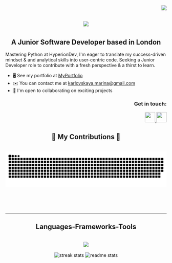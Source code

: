 <img align="right" src="https://visitor-badge.laobi.icu/badge?page_id=kamarina.kamarina" />

<h1 align="center">
    <img src="https://readme-typing-svg.herokuapp.com/?font=Righteous&size=35&center=true&vCenter=true&width=500&height=70&duration=4000&lines=Hi+There!+👋;+I'm+Maryna+Karlovska!;" /></h1>

<h2 align="center">A Junior Software Developer based in London </h3>
<p>Mastering Python at HyperionDev, I'm eager to translate my success-driven mindset & and analytical skills into user-centric code. Seeking a Junior Developer role to contribute with a fresh perspective & a thirst to learn.</p>


* 🖥️  See my portfolio at [MyPortfolio](http://github.com/kamarina?tab=repositories)
* ✉️  You can contact me at [karlovskaya.marina@gmail.com](mailto:karlovskaya.marina@gmail.com)
* 🤝  I'm open to collaborating on exciting projects
<div align="right">    

### Get in touch:
<a href="https://www.github.com/kamarina" target="_blank" rel="noreferrer"> <picture> <source media="(prefers-color-scheme: dark)" srcset="https://raw.githubusercontent.com/danielcranney/readme-generator/main/public/icons/socials/github-dark.svg" /> <source media="(prefers-color-scheme: light)" srcset="https://raw.githubusercontent.com/danielcranney/readme-generator/main/public/icons/socials/github.svg" /> <img src="https://raw.githubusercontent.com/danielcranney/readme-generator/main/public/icons/socials/github.svg" width="32" height="32" /> </picture> </a> <a href="https://www.linkedin.com/in/marinakarlovska" target="_blank" rel="noreferrer"> <picture> <source media="(prefers-color-scheme: dark)" srcset="https://raw.githubusercontent.com/danielcranney/readme-generator/main/public/icons/socials/linkedin-dark.svg" /> <source media="(prefers-color-scheme: light)" srcset="https://raw.githubusercontent.com/danielcranney/readme-generator/main/public/icons/socials/linkedin.svg" /> <img src="https://raw.githubusercontent.com/danielcranney/readme-generator/main/public/icons/socials/linkedin.svg" width="32" height="32" /> </picture> </a></div>

<div align="center">
  <h2>🐍 My Contributions 🐍</h2>
  <br>
  <img alt="snake eating my contributions" src="https://raw.githubusercontent.com/kamarina/kamarina/output/github-contribution-grid-snake.svg" />
  
  <br/><br/><br/>
</div>

<hr/>

<h2 align="center"> Languages-Frameworks-Tools </h2>
<br/>
<div align="center">
    <img src="https://skillicons.dev/icons?i=html,css,vscode,github,git" />
</div>
<p float="left" align="center">
<img width=390 src="https://github-readme-streak-stats-salesp07.vercel.app/?user=kamarina&count_private=true&theme=react&border_radius=10" alt="streak stats"/> 
<img width=390 src="https://github-readme-stats-salesp07.vercel.app/api?username=kamarina&count_private=true&show_icons=true&theme=react&rank_icon=github&border_radius=10" alt="readme stats" /></p>

